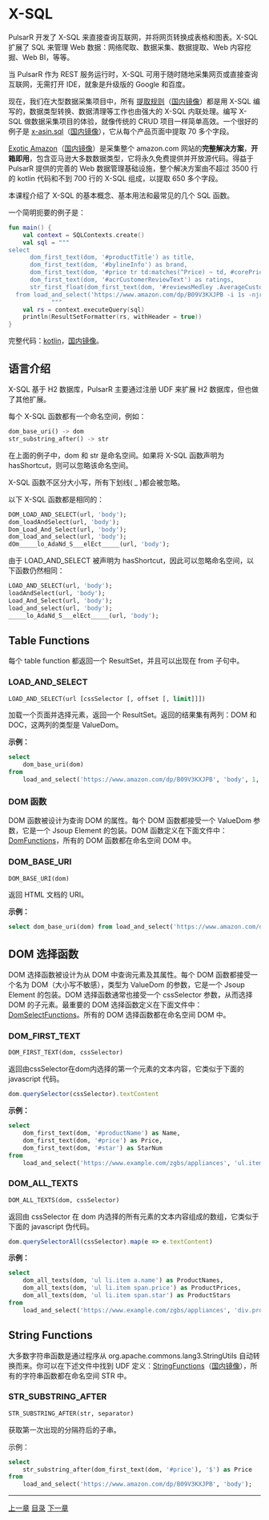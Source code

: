 X-SQL
=

PulsarR 开发了 X-SQL 来直接查询互联网，并将网页转换成表格和图表。X-SQL 扩展了 SQL 来管理 Web 数据：网络爬取、数据采集、数据提取、Web 内容挖掘、Web BI，等等。

当 PulsarR 作为 REST 服务运行时，X-SQL 可用于随时随地采集网页或直接查询互联网，无需打开 IDE，就象是升级版的 Google 和百度。

现在，我们在大型数据采集项目中，所有 [提取规则](https://github.com/platonai/exotic-amazon/tree/main/src/main/resources/sites/amazon/crawl/parse/sql/crawl/)（[国内镜像](https://gitee.com/platonai_galaxyeye/exotic-amazon/tree/main/src/main/resources/sites/amazon/crawl/parse/sql/crawl/)）都是用 X-SQL 编写的，数据类型转换、数据清理等工作也由强大的 X-SQL 内联处理。编写 X-SQL 做数据采集项目的体验，就像传统的 CRUD 项目一样简单高效。一个很好的例子是 [x-asin.sql](https://github.com/platonai/exotic-amazon/blob/main/src/main/resources/sites/amazon/crawl/parse/sql/crawl/x-asin.sql)（[国内镜像](https://gitee.com/platonai_galaxyeye/exotic-amazon/blob/main/src/main/resources/sites/amazon/crawl/parse/sql/crawl/x-asin.sql)），它从每个产品页面中提取 70 多个字段。

[Exotic Amazon](https://github.com/platonai/exotic-amazon)（[国内镜像](https://gitee.com/platonai_galaxyeye/exotic-amazon)）是采集整个 amazon.com 网站的**完整解决方案**，**开箱即用**，包含亚马逊大多数数据类型，它将永久免费提供并开放源代码。得益于 PulsarR 提供的完善的 Web 数据管理基础设施，整个解决方案由不超过 3500 行的 kotlin 代码和不到 700 行的 X-SQL 组成，以提取 650 多个字段。

本课程介绍了 X-SQL 的基本概念、基本用法和最常见的几个 SQL 函数。

一个简明扼要的例子是：

```kotlin
fun main() {
    val context = SQLContexts.create()
    val sql = """
select
      dom_first_text(dom, '#productTitle') as title,
      dom_first_text(dom, '#bylineInfo') as brand,
      dom_first_text(dom, '#price tr td:matches(^Price) ~ td, #corePrice_desktop tr td:matches(^Price) ~ td') as price,
      dom_first_text(dom, '#acrCustomerReviewText') as ratings,
      str_first_float(dom_first_text(dom, '#reviewsMedley .AverageCustomerReviews span:contains(out of)'), 0.0) as score
  from load_and_select('https://www.amazon.com/dp/B09V3KXJPB -i 1s -njr 3', 'body');
            """
    val rs = context.executeQuery(sql)
    println(ResultSetFormatter(rs, withHeader = true))
}
```

完整代码：[kotlin](../../pulsar-app/pulsar-examples/src/main/kotlin/ai/platon/pulsar/examples/_10_XSQL.kt)，[国内镜像](https://gitee.com/platonai_galaxyeye/pulsarr/blob/1.10.x/pulsar-app/pulsar-examples/src/main/kotlin/ai/platon/pulsar/examples/_10_XSQL.kt)。

## 语言介绍

X-SQL 基于 H2 数据库，PulsarR 主要通过注册 UDF 来扩展 H2 数据库，但也做了其他扩展。

每个 X-SQL 函数都有一个命名空间，例如：

```sql
dom_base_uri() -> dom
str_substring_after() -> str
```

在上面的例子中，dom 和 str 是命名空间。如果将 X-SQL 函数声明为 hasShortcut，则可以忽略该命名空间。

X-SQL 函数不区分大小写，所有下划线( _ )都会被忽略。

以下 X-SQL 函数都是相同的：

```sql
DOM_LOAD_AND_SELECT(url, 'body');
dom_loadAndSelect(url, 'body');
Dom_Load_And_Select(url, 'body');
dom_load_and_select(url, 'body');
dOm_____lo_AdaNd_S___elEct_____(url, 'body');
```

由于 LOAD_AND_SELECT 被声明为 hasShortcut，因此可以忽略命名空间，以下函数仍然相同：

```sql
LOAD_AND_SELECT(url, 'body');
loadAndSelect(url, 'body');
Load_And_Select(url, 'body');
load_and_select(url, 'body');
_____lo_AdaNd_S___elEct_____(url, 'body');
```

## Table Functions

每个 table function 都返回一个 ResultSet，并且可以出现在 from 子句中。

###  LOAD_AND_SELECT

```sql
LOAD_AND_SELECT(url [cssSelector [, offset [, limit]]])
```

加载一个页面并选择元素，返回一个 ResultSet。返回的结果集有两列：DOM 和 DOC，这两列的类型是 ValueDom。

**示例：**

```sql
select
    dom_base_uri(dom)
from
    load_and_select('https://www.amazon.com/dp/B09V3KXJPB', 'body', 1, 10)
```

### DOM 函数

DOM 函数被设计为查询 DOM 的属性。每个 DOM 函数都接受一个 ValueDom 参数，它是一个 Jsoup Element 的包装。DOM 函数定义在下面文件中：[DomFunctions](../../../pulsar-ql/src/main/kotlin/ai/platon/pulsar/ql/h2/udfs/DomFunctions.kt)，所有的 DOM 函数都在命名空间 DOM 中。

### DOM_BASE_URI

```sql
DOM_BASE_URI(dom)
```

返回 HTML 文档的 URI。

**示例：**

```sql
select dom_base_uri(dom) from load_and_select('https://www.amazon.com/dp/B09V3KXJPB', 'body')
```

## DOM 选择函数

DOM 选择函数被设计为从 DOM 中查询元素及其属性。每个 DOM 函数都接受一个名为 DOM（大小写不敏感），类型为 ValueDom 的参数，它是一个 Jsoup Element 的包装。DOM 选择函数通常也接受一个 cssSelector 参数，从而选择 DOM 的子元素。最重要的 DOM 选择函数定义在下面文件中：[DomSelectFunctions](../../../pulsar-ql/src/main/kotlin/ai/platon/pulsar/ql/h2/udfs/DomSelectFunctions.kt)。所有的 DOM 选择函数都在命名空间 DOM 中。

###  DOM_FIRST_TEXT

```sql
DOM_FIRST_TEXT(dom, cssSelector)
```

 返回由cssSelector在dom内选择的第一个元素的文本内容，它类似于下面的 javascript 代码。

```javascript
dom.querySelector(cssSelector).textContent
```

**示例：**

```sql
select
    dom_first_text(dom, '#productName') as Name,
    dom_first_text(dom, '#price') as Price,
    dom_first_text(dom, '#star') as StarNum
from
    load_and_select('https://www.example.com/zgbs/appliances', 'ul.item-collection li.item')
```

### DOM_ALL_TEXTS

```sql
DOM_ALL_TEXTS(dom, cssSelector)
```

返回由 cssSelector 在 dom 内选择的所有元素的文本内容组成的数组，它类似于下面的 javascript 伪代码。

```javascript
dom.querySelectorAll(cssSelector).map(e => e.textContent)
```

**示例：**

```sql
select
    dom_all_texts(dom, 'ul li.item a.name') as ProductNames,
    dom_all_texts(dom, 'ul li.item span.price') as ProductPrices,
    dom_all_texts(dom, 'ul li.item span.star') as ProductStars
from
    load_and_select('https://www.example.com/zgbs/appliances', 'div.products')
```

## String Functions

大多数字符串函数是通过程序从 org.apache.commons.lang3.StringUtils 自动转换而来。你可以在下述文件中找到 UDF 定义：[StringFunctions](../../../pulsar-ql/src/main/kotlin/ai/platon/pulsar/ql/h2/udfs/StringFunctions.kt)（[国内镜像](https://gitee.com/platonai_galaxyeye/pulsarr/blob/1.10.x/pulsar-ql/src/main/kotlin/ai/platon/pulsar/ql/h2/udfs/StringFunctions.kt)），所有的字符串函数都在命名空间 STR 中。

### STR_SUBSTRING_AFTER

```sql
STR_SUBSTRING_AFTER(str, separator)
```

获取第一次出现的分隔符后的子串。

示例：

```sql
select
    str_substring_after(dom_first_text(dom, '#price'), '$') as Price
from
    load_and_select('https://www.amazon.com/dp/B09V3KXJPB', 'body');
```

------

[上一章](12massive-crawling.md) [目录](1catalogue.md) [下一章](14AI-extraction.md)
